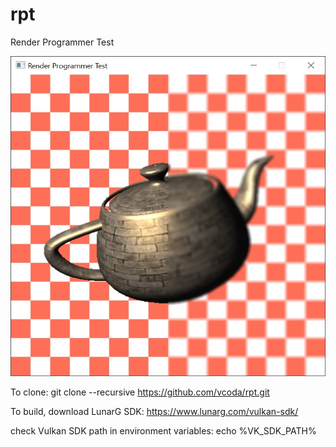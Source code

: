 # rpt
Render Programmer Test

<p align="center">
    <img src="./blur/screenshot.jpg" width="512px" height="512px">
</p>


To clone:
git clone --recursive https://github.com/vcoda/rpt.git

To build, download LunarG SDK:
https://www.lunarg.com/vulkan-sdk/

check Vulkan SDK path in environment variables: 
echo %VK_SDK_PATH%
